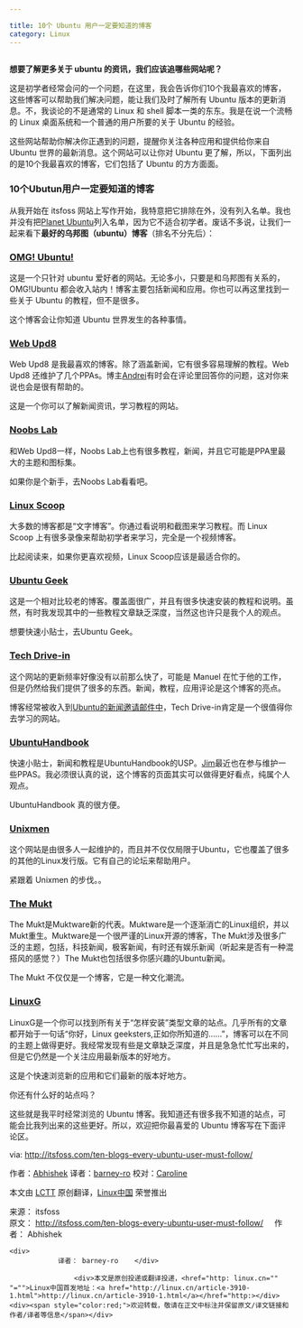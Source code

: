 ```yaml
---

title: 10个 Ubuntu 用户一定要知道的博客
category: Linux
---
```



<td id="article_content"><p><a href="https://camo.githubusercontent.com/402f871af354595b15fcda548d67826810926a19/687474703a2f2f697473666f73732e697473666f73732e6e6574646e612d63646e2e636f6d2f77702d636f6e74656e742f75706c6f6164732f323031342f30392f426573745f5562756e74755f426c6f67732e6a7067" target="_blank"><img src="https://camo.githubusercontent.com/402f871af354595b15fcda548d67826810926a19/687474703a2f2f697473666f73732e697473666f73732e6e6574646e612d63646e2e636f6d2f77702d636f6e74656e742f75706c6f6164732f323031342f30392f426573745f5562756e74755f426c6f67732e6a7067" alt="" data-canonical-src="http://img.linux.net.cn/data/attachment/album/201409/27/092648ie0hlflepel1cggx.jpg"></a></p>
<p><strong>想要了解更多关于 ubuntu 的资讯，我们应该追哪些网站呢？</strong></p>
<p>这是初学者经常会问的一个问题，在这里，我会告诉你们10个我最喜欢的博客，这些博客可以帮助我们解决问题，能让我们及时了解所有 Ubuntu 版本的更新消息。不，我谈论的不是通常的 Linux 和 shell 脚本一类的东东。我是在说一个流畅的 Linux 桌面系统和一个普通的用户所要的关于 Ubuntu 的经验。</p>
<p>这些网站帮助你解决你正遇到的问题，提醒你关注各种应用和提供给你来自 Ubuntu 世界的最新消息。这个网站可以让你对 Ubuntu 更了解，所以，下面列出的是10个我最喜欢的博客，它们包括了 Ubuntu 的方方面面。</p>
<h3><a class="anchor" href="https://github.com/LCTT/TranslateProject/blob/master/translated/talk/20140922%20Ten%20Blogs%20Every%20Ubuntu%20User%20Must%20Follow.md#10%E4%B8%AAubutun%E7%94%A8%E6%88%B7%E4%B8%80%E5%AE%9A%E8%A6%81%E7%9F%A5%E9%81%93%E7%9A%84%E5%8D%9A%E5%AE%A2" name="user-content-10%E4%B8%AAubutun%E7%94%A8%E6%88%B7%E4%B8%80%E5%AE%9A%E8%A6%81%E7%9F%A5%E9%81%93%E7%9A%84%E5%8D%9A%E5%AE%A2"></a>10个Ubutun用户一定要知道的博客</h3>
<p>从我开始在 itsfoss 网站上写作开始，我特意把它排除在外，没有列入名单。我也并没有把<a href="http://planet.ubuntu.com/">Planet Ubuntu</a>列入名单，因为它不适合初学者。废话不多说，让我们一起来看下<strong>最好的乌邦图（ubuntu）博客</strong>（排名不分先后）：</p>
<h3><a class="anchor" href="https://github.com/LCTT/TranslateProject/blob/master/translated/talk/20140922%20Ten%20Blogs%20Every%20Ubuntu%20User%20Must%20Follow.md#omg-ubuntu" name="user-content-omg-ubuntu"></a><a href="http://www.omgubuntu.co.uk/">OMG! Ubuntu!</a></h3>
<p>这是一个只针对 ubuntu 爱好者的网站。无论多小，只要是和乌邦图有关系的，OMG!Ubuntu 都会收入站内！博客主要包括新闻和应用。你也可以再这里找到一些关于 Ubuntu 的教程，但不是很多。</p>
<p>这个博客会让你知道 Ubuntu 世界发生的各种事情。</p>
<h3><a class="anchor" href="https://github.com/LCTT/TranslateProject/blob/master/translated/talk/20140922%20Ten%20Blogs%20Every%20Ubuntu%20User%20Must%20Follow.md#web-upd8" name="user-content-web-upd8"></a><a href="http://www.webupd8.org/">Web Upd8</a></h3>
<p>Web Upd8 是我最喜欢的博客。除了涵盖新闻，它有很多容易理解的教程。Web Upd8 还维护了几个PPAs。博主<a href="https://plus.google.com/+AlinAndrei">Andrei</a>有时会在评论里回答你的问题，这对你来说也会是很有帮助的。</p>
<p>这是一个你可以了解新闻资讯，学习教程的网站。</p>
<h3><a class="anchor" href="https://github.com/LCTT/TranslateProject/blob/master/translated/talk/20140922%20Ten%20Blogs%20Every%20Ubuntu%20User%20Must%20Follow.md#noobs-lab" name="user-content-noobs-lab"></a><a href="http://www.noobslab.com/">Noobs Lab</a></h3>
<p>和Web Upd8一样，Noobs Lab上也有很多教程，新闻，并且它可能是PPA里最大的主题和图标集。</p>
<p>如果你是个新手，去Noobs Lab看看吧。</p>
<h3><a class="anchor" href="https://github.com/LCTT/TranslateProject/blob/master/translated/talk/20140922%20Ten%20Blogs%20Every%20Ubuntu%20User%20Must%20Follow.md#linux-scoop" name="user-content-linux-scoop"></a><a href="http://linuxscoop.com/">Linux Scoop</a></h3>
<p>大多数的博客都是“文字博客”。你通过看说明和截图来学习教程。而 Linux Scoop 上有很多录像来帮助初学者来学习，完全是一个视频博客。</p>
<p>比起阅读来，如果你更喜欢视频，Linux Scoop应该是最适合你的。</p>
<h3><a class="anchor" href="https://github.com/LCTT/TranslateProject/blob/master/translated/talk/20140922%20Ten%20Blogs%20Every%20Ubuntu%20User%20Must%20Follow.md#ubuntu-geek" name="user-content-ubuntu-geek"></a><a href="http://www.ubuntugeek.com/">Ubuntu Geek</a></h3>
<p>这是一个相对比较老的博客。覆盖面很广，并且有很多快速安装的教程和说明。虽然，有时我发现其中的一些教程文章缺乏深度，当然这也许只是我个人的观点。</p>
<p>想要快速小贴士，去Ubuntu Geek。</p>
<h3><a class="anchor" href="https://github.com/LCTT/TranslateProject/blob/master/translated/talk/20140922%20Ten%20Blogs%20Every%20Ubuntu%20User%20Must%20Follow.md#tech-drive-in" name="user-content-tech-drive-in"></a><a href="http://www.techdrivein.com/">Tech Drive-in</a></h3>
<p>这个网站的更新频率好像没有以前那么快了，可能是 Manuel 在忙于他的工作，但是仍然给我们提供了很多的东西。新闻，教程，应用评论是这个博客的亮点。</p>
<p>博客经常被收入到<a href="https://lists.ubuntu.com/mailman/listinfo/ubuntu-news">Ubuntu的新闻邀请邮件中</a>，Tech Drive-in肯定是一个很值得你去学习的网站。</p>
<h3><a class="anchor" href="https://github.com/LCTT/TranslateProject/blob/master/translated/talk/20140922%20Ten%20Blogs%20Every%20Ubuntu%20User%20Must%20Follow.md#ubuntuhandbook" name="user-content-ubuntuhandbook"></a><a href="http://ubuntuhandbook.org/">UbuntuHandbook</a></h3>
<p>快速小贴士，新闻和教程是UbuntuHandbook的USP。<a href="https://plus.google.com/u/0/+JimUbuntuHandbook">Jim</a>最近也在参与维护一些PPAS。我必须很认真的说，这个博客的页面其实可以做得更好看点，纯属个人观点。</p>
<p>UbuntuHandbook 真的很方便。</p>
<h3><a class="anchor" href="https://github.com/LCTT/TranslateProject/blob/master/translated/talk/20140922%20Ten%20Blogs%20Every%20Ubuntu%20User%20Must%20Follow.md#unixmen" name="user-content-unixmen"></a><a href="http://www.unixmen.com/">Unixmen</a></h3>
<p>这个网站是由很多人一起维护的，而且并不仅仅局限于Ubuntu，它也覆盖了很多的其他的Linux发行版。它有自己的论坛来帮助用户。</p>
<p>紧跟着 Unixmen 的步伐。。</p>
<h3><a class="anchor" href="https://github.com/LCTT/TranslateProject/blob/master/translated/talk/20140922%20Ten%20Blogs%20Every%20Ubuntu%20User%20Must%20Follow.md#the-mukt" name="user-content-the-mukt"></a><a href="http://www.themukt.com/">The Mukt</a></h3>
<p>The Mukt是Muktware新的代表。Muktware是一个逐渐消亡的Linux组织，并以Mukt重生。Muktware是一个很严谨的Linux开源的博客，The Mukt涉及很多广泛的主题，包括，科技新闻，极客新闻，有时还有娱乐新闻（听起来是否有一种混搭风的感觉？）The Mukt也包括很多你感兴趣的Ubuntu新闻。</p>
<p>The Mukt 不仅仅是一个博客，它是一种文化潮流。</p>
<h3><a class="anchor" href="https://github.com/LCTT/TranslateProject/blob/master/translated/talk/20140922%20Ten%20Blogs%20Every%20Ubuntu%20User%20Must%20Follow.md#linuxg" name="user-content-linuxg"></a><a href="http://linuxg.net/">LinuxG</a></h3>
<p>LinuxG是一个你可以找到所有关于“怎样安装”类型文章的站点。几乎所有的文章都开始于一句话“你好，Linux geeksters,正如你所知道的……”，博客可以在不同的主题上做得更好。我经常发现有些是文章缺乏深度，并且是急急忙忙写出来的，但是它仍然是一个关注应用最新版本的好地方。</p>
<p>这是个快速浏览新的应用和它们最新的版本好地方。</p>
<p><a class="anchor" href="https://github.com/LCTT/TranslateProject/blob/master/translated/talk/20140922%20Ten%20Blogs%20Every%20Ubuntu%20User%20Must%20Follow.md#%E4%BD%A0%E8%BF%98%E6%9C%89%E4%BB%80%E4%B9%88%E5%A5%BD%E7%9A%84%E7%AB%99%E7%82%B9%E5%90%97" name="user-content-%E4%BD%A0%E8%BF%98%E6%9C%89%E4%BB%80%E4%B9%88%E5%A5%BD%E7%9A%84%E7%AB%99%E7%82%B9%E5%90%97"></a>你还有什么好的站点吗？</p>
<p><a class="anchor" href="https://github.com/LCTT/TranslateProject/blob/master/translated/talk/20140922%20Ten%20Blogs%20Every%20Ubuntu%20User%20Must%20Follow.md#%E8%BF%99%E4%BA%9B%E5%B0%B1%E6%98%AF%E6%88%91%E5%B9%B3%E6%97%B6%E7%BB%8F%E5%B8%B8%E6%B5%8F%E8%A7%88%E7%9A%84-ubuntu-%E5%8D%9A%E5%AE%A2%E6%88%91%E7%9F%A5%E9%81%93%E8%BF%98%E6%9C%89%E5%BE%88%E5%A4%9A%E6%88%91%E4%B8%8D%E7%9F%A5%E9%81%93%E7%9A%84%E7%AB%99%E7%82%B9%E5%8F%AF%E8%83%BD%E4%BC%9A%E6%AF%94%E6%88%91%E5%88%97%E5%87%BA%E6%9D%A5%E7%9A%84%E8%BF%99%E4%BA%9B%E6%9B%B4%E5%A5%BD%E6%89%80%E4%BB%A5%E6%AC%A2%E8%BF%8E%E6%8A%8A%E4%BD%A0%E6%9C%80%E5%96%9C%E7%88%B1%E7%9A%84-ubuntu-%E5%8D%9A%E5%AE%A2%E5%86%99%E5%9C%A8%E4%B8%8B%E9%9D%A2%E8%AF%84%E8%AE%BA%E5%8C%BA" name="user-content-%E8%BF%99%E4%BA%9B%E5%B0%B1%E6%98%AF%E6%88%91%E5%B9%B3%E6%97%B6%E7%BB%8F%E5%B8%B8%E6%B5%8F%E8%A7%88%E7%9A%84-ubuntu-%E5%8D%9A%E5%AE%A2%E6%88%91%E7%9F%A5%E9%81%93%E8%BF%98%E6%9C%89%E5%BE%88%E5%A4%9A%E6%88%91%E4%B8%8D%E7%9F%A5%E9%81%93%E7%9A%84%E7%AB%99%E7%82%B9%E5%8F%AF%E8%83%BD%E4%BC%9A%E6%AF%94%E6%88%91%E5%88%97%E5%87%BA%E6%9D%A5%E7%9A%84%E8%BF%99%E4%BA%9B%E6%9B%B4%E5%A5%BD%E6%89%80%E4%BB%A5%E6%AC%A2%E8%BF%8E%E6%8A%8A%E4%BD%A0%E6%9C%80%E5%96%9C%E7%88%B1%E7%9A%84-ubuntu-%E5%8D%9A%E5%AE%A2%E5%86%99%E5%9C%A8%E4%B8%8B%E9%9D%A2%E8%AF%84%E8%AE%BA%E5%8C%BA"></a>这些就是我平时经常浏览的 Ubuntu 博客。我知道还有很多我不知道的站点，可能会比我列出来的这些更好。所以，欢迎把你最喜爱的 Ubuntu 博客写在下面评论区。</p>
<p>via:&nbsp;<a href="http://itsfoss.com/ten-blogs-every-ubuntu-user-must-follow/">http://itsfoss.com/ten-blogs-every-ubuntu-user-must-follow/</a></p>
<p>作者：<a href="http://itsfoss.com/author/Abhishek/">Abhishek</a>&nbsp;译者：<a href="https://github.com/barney-ro">barney-ro</a>&nbsp;校对：<a href="https://github.com/carolinewuyan">Caroline</a></p>
<p>本文由&nbsp;<a href="https://github.com/LCTT/TranslateProject">LCTT</a>&nbsp;原创翻译，<a href="http://linux.cn/">Linux中国</a>&nbsp;荣誉推出</p>

<div class="copyright">
    <div>来源： itsfoss</div>    <div>
    	原文： <a href="http://itsfoss.com/ten-blogs-every-ubuntu-user-must-follow/" target="_blank">http://itsfoss.com/ten-blogs-every-ubuntu-user-must-follow/</a>&nbsp;&nbsp;&nbsp;&nbsp;    	作者： Abhishek     </div>

    <div>
    	    	译者： barney-ro    </div>

                	<div>本文是原创投递或翻译投递，<href="http: linux.cn="" "="">Linux中国首发地址：<a href="http://linux.cn/article-3910-1.html">http://linux.cn/article-3910-1.html</a></href="http:></div><div><span style="color:red;">欢迎转载，敬请在正文中标注并保留原文/译文链接和作者/译者等信息</span></div>

</div>
<div class="hm">
<a title="分享到腾讯微博" href="javascript:void( share_tqq(SITEURL + 'article-3910-1.html','article_title','article_content','http://img.linux.net.cn/data/attachment/album/201409/27/092648ie0hlflepel1cggx.jpg.large.jpg') );" class="tqq_large"></a>
<a title="分享到新浪微博" href="javascript:void( share_tsina(SITEURL + 'article-3910-1.html','article_title','article_content','http://img.linux.net.cn/data/attachment/album/201409/27/092648ie0hlflepel1cggx.jpg.large.jpg') );" class="tsina_large"></a>
</div>
</td>
